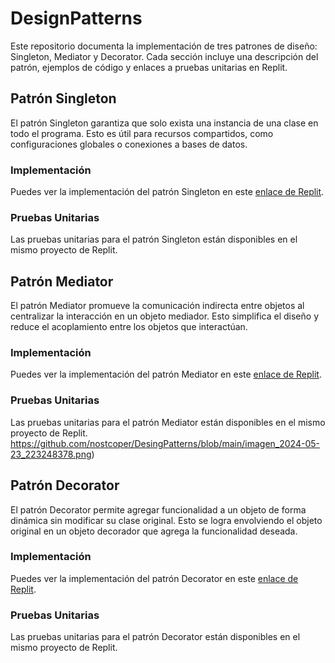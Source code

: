 # DesignPatterns

Este repositorio documenta la implementación de tres patrones de diseño: Singleton, Mediator y Decorator. Cada sección incluye una descripción del patrón, ejemplos de código y enlaces a pruebas unitarias en Replit.

## Patrón Singleton

El patrón Singleton garantiza que solo exista una instancia de una clase en todo el programa. Esto es útil para recursos compartidos, como configuraciones globales o conexiones a bases de datos.

### Implementación
Puedes ver la implementación del patrón Singleton en este [enlace de Replit](https://replit.com/@NostcoperZ/Patron-de-Singleton).

### Pruebas Unitarias
Las pruebas unitarias para el patrón Singleton están disponibles en el mismo proyecto de Replit.

## Patrón Mediator

El patrón Mediator promueve la comunicación indirecta entre objetos al centralizar la interacción en un objeto mediador. Esto simplifica el diseño y reduce el acoplamiento entre los objetos que interactúan.

### Implementación
Puedes ver la implementación del patrón Mediator en este [enlace de Replit](https://replit.com/@NostcoperZ/Mediator).

### Pruebas Unitarias
Las pruebas unitarias para el patrón Mediator están disponibles en el mismo proyecto de Replit.
<span>https://github.com/nostcoper/DesingPatterns/blob/main/imagen_2024-05-23_223248378.png</span><span>)</span>

## Patrón Decorator

El patrón Decorator permite agregar funcionalidad a un objeto de forma dinámica sin modificar su clase original. Esto se logra envolviendo el objeto original en un objeto decorador que agrega la funcionalidad deseada.

### Implementación
Puedes ver la implementación del patrón Decorator en este [enlace de Replit](https://replit.com/@NostcoperZ/Decorator).

### Pruebas Unitarias
Las pruebas unitarias para el patrón Decorator están disponibles en el mismo proyecto de Replit.
